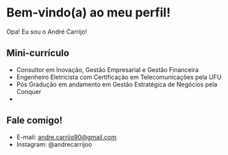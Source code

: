 # Bem-vindo(a) ao meu perfil!

Opa! Eu sou o André Carrijo!

## Mini-currículo

- Consultor em Inovação, Gestão Empresarial e Gestão Financeira
- Engenheiro Eletricista com Certificação em Telecomunicações pela UFU
- Pós Gradução em andamento em Gestão Estratégica de Negócios pela Conquer
- 

## Fale comigo!
- E-mail: andre.carrijo90@gmail.com
- Instagram: @andrecarrijoo
